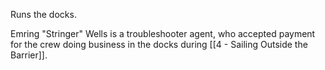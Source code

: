 Runs the docks.

Emring "Stringer" Wells is a troubleshooter agent, who accepted payment for the crew doing business in the docks during [[4 - Sailing Outside the Barrier]].